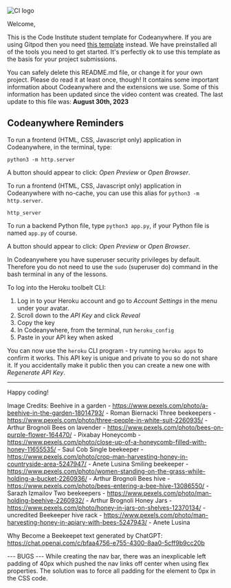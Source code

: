![CI logo](https://codeinstitute.s3.amazonaws.com/fullstack/ci_logo_small.png)

Welcome,

This is the Code Institute student template for Codeanywhere. If you are using Gitpod then you need [this template](https://github.com/Code-Institute-Org/gitpod-full-template) instead.  We have preinstalled all of the tools you need to get started. It's perfectly ok to use this template as the basis for your project submissions.

You can safely delete this README.md file, or change it for your own project. Please do read it at least once, though! It contains some important information about Codeanywhere and the extensions we use. Some of this information has been updated since the video content was created. The last update to this file was: **August 30th, 2023**

## Codeanywhere Reminders

To run a frontend (HTML, CSS, Javascript only) application in Codeanywhere, in the terminal, type:

`python3 -m http.server`

A button should appear to click: _Open Preview_ or _Open Browser_.

To run a frontend (HTML, CSS, Javascript only) application in Codeanywhere with no-cache, you can use this alias for `python3 -m http.server`.

`http_server`

To run a backend Python file, type `python3 app.py`, if your Python file is named `app.py` of course.

A button should appear to click: _Open Preview_ or _Open Browser_.

In Codeanywhere you have superuser security privileges by default. Therefore you do not need to use the `sudo` (superuser do) command in the bash terminal in any of the lessons.

To log into the Heroku toolbelt CLI:

1. Log in to your Heroku account and go to _Account Settings_ in the menu under your avatar.
2. Scroll down to the _API Key_ and click _Reveal_
3. Copy the key
4. In Codeanywhere, from the terminal, run `heroku_config`
5. Paste in your API key when asked

You can now use the `heroku` CLI program - try running `heroku apps` to confirm it works. This API key is unique and private to you so do not share it. If you accidentally make it public then you can create a new one with _Regenerate API Key_.

---

Happy coding!


Image Credits:
Beehive in a garden - https://www.pexels.com/photo/a-beehive-in-the-garden-18014793/ - Roman Biernacki
Three beekeepers - https://www.pexels.com/photo/three-people-in-white-suit-2260935/ - Arthur Brognoli
Bees on lavender - https://www.pexels.com/photo/bees-on-purple-flower-164470/ - Pixabay
Honeycomb - https://www.pexels.com/photo/close-up-of-a-honeycomb-filled-with-honey-11655535/ - Saul Cob
Single beekeeper - https://www.pexels.com/photo/crop-man-harvesting-honey-in-countryside-area-5247947/ - Anete Lusina
Smiling beekeeper - https://www.pexels.com/photo/women-standing-on-the-grass-while-holding-a-bucket-2260936/ - Arthur Brognoli
Bees hive - https://www.pexels.com/photo/bees-entering-a-bee-hive-13086550/ - Sarazh Izmailov
Two beekeepers - https://www.pexels.com/photo/man-holding-beehive-2260932/ - Arthur Brognoli
Honey Jars - https://www.pexels.com/photo/honey-in-jars-on-shelves-12370134/ - uncredited
Beekeeper hive rack - https://www.pexels.com/photo/man-harvesting-honey-in-apiary-with-bees-5247943/ - Anete Lusina

Why Become a Beekeepet text generated by ChatGPT:
https://chat.openai.com/c/bfaa4756-e755-4300-8aa0-5cff9b9cc20b 

--- BUGS ---
While creating the nav bar, there was an inexplicable left padding of 40px which pushed the nav links off center when using flex properties. The solution was to force all padding for the element to 0px in the CSS code.